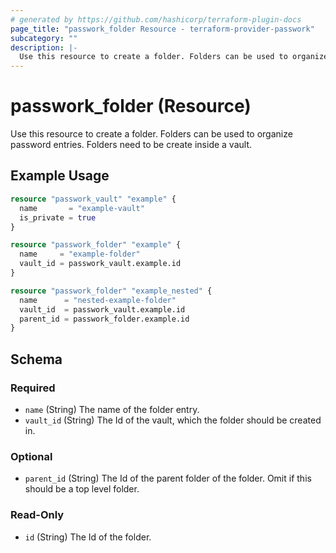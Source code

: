 ```yaml
---
# generated by https://github.com/hashicorp/terraform-plugin-docs
page_title: "passwork_folder Resource - terraform-provider-passwork"
subcategory: ""
description: |-
  Use this resource to create a folder. Folders can be used to organize password entries. Folders need to be create inside a vault.
---
```


# passwork_folder (Resource)

Use this resource to create a folder. Folders can be used to organize password entries. Folders need to be create inside a vault.

## Example Usage

```terraform
resource "passwork_vault" "example" {
  name       = "example-vault"
  is_private = true
}

resource "passwork_folder" "example" {
  name     = "example-folder"
  vault_id = passwork_vault.example.id
}

resource "passwork_folder" "example_nested" {
  name      = "nested-example-folder"
  vault_id  = passwork_vault.example.id
  parent_id = passwork_folder.example.id
}
```

<!-- schema generated by tfplugindocs -->
## Schema

### Required

- `name` (String) The name of the folder entry.
- `vault_id` (String) The Id of the vault, which the folder should be created in.

### Optional

- `parent_id` (String) The Id of the parent folder of the folder. Omit if this should be a top level folder.

### Read-Only

- `id` (String) The Id of the folder.
